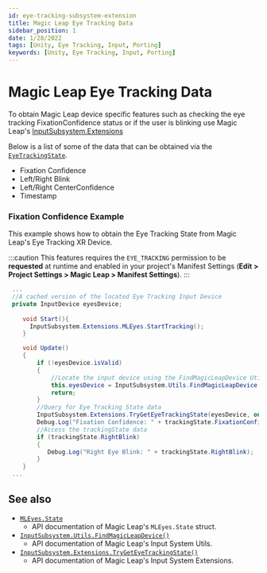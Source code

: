 ```yaml
---
id: eye-tracking-subsystem-extension
title: Magic Leap Eye Tracking Data
sidebar_position: 1
date: 1/28/2022
tags: [Unity, Eye Tracking, Input, Porting]
keywords: [Unity, Eye Tracking, Input, Porting]
---
```


# Magic Leap Eye Tracking Data
To obtain Magic Leap device specific features such as checking the eye tracking FixationConfidence status or if the user is blinking use Magic Leap's [InputSubsystem.Extensions](/unity-api/api/UnityEngine.XR.MagicLeap/InputSubsystem/Extensions/MLEyes/UnityEngine.XR.MagicLeap.InputSubsystem.Extensions.MLEyes.md)

Below is a list of some of the data that can be obtained via the [`EyeTrackingState`](/unity-api/api/UnityEngine.XR.MagicLeap/InputSubsystem/Extensions/MLEyes/UnityEngine.XR.MagicLeap.InputSubsystem.Extensions.MLEyes.State.md).

- Fixation Confidence
- Left/Right Blink
- Left/Right CenterConfidence
- Timestamp

### Fixation Confidence Example

This example shows how to obtain the Eye Tracking State from Magic Leap's Eye Tracking XR Device.

:::caution
This features requires the `EYE_TRACKING` permission to be **requested** at runtime and enabled in your project's Manifest Settings (**Edit > Project Settings > Magic Leap > Manifest Settings**).
:::

```csharp
 ...
 //A cached version of the located Eye Tracking Input Device
 private InputDevice eyesDevice;
 
    void Start(){
      InputSubsystem.Extensions.MLEyes.StartTracking();
    }

    void Update()
    {
        if (!eyesDevice.isValid)
        {
            //Locate the input device using the FindMagicLeapDevice Util
            this.eyesDevice = InputSubsystem.Utils.FindMagicLeapDevice(InputDeviceCharacteristics.EyeTracking | InputDeviceCharacteristics.TrackedDevice);
            return;
        }
        //Query for Eye Tracking State data
        InputSubsystem.Extensions.TryGetEyeTrackingState(eyesDevice, out MLEyes.State trackingState);
        Debug.Log("Fixation Confidence: " + trackingState.FixationConfidence);
        //Access the trackingState data
        if (trackingState.RightBlink)
        {
           Debug.Log("Right Eye Blink: " + trackingState.RightBlink);
        }
    }
 ...
```

## See also

- [`MLEyes.State`](/unity-api/api/UnityEngine.XR.MagicLeap/InputSubsystem/Extensions/MLEyes/UnityEngine.XR.MagicLeap.InputSubsystem.Extensions.MLEyes.State.md)
  - API documentation of Magic Leap's `MLEyes.State` struct.
- [`InputSubsystem.Utils.FindMagicLeapDevice()`](/unity-api/api/UnityEngine.XR.MagicLeap/InputSubsystem/UnityEngine.XR.MagicLeap.InputSubsystem.Utils.md)
  - API documentation of Magic Leap's Input System Utils.
- [`InputSubsystem.Extensions.TryGetEyeTrackingState()`](/unity-api/api/UnityEngine.XR.MagicLeap/InputSubsystem/Extensions/UnityEngine.XR.MagicLeap.InputSubsystem.Extensions.md)
  - API documentation of Magic Leap's Input System Extensions.

